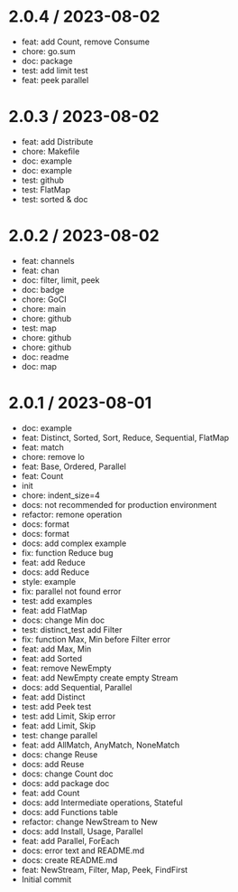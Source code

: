 
2.0.4 / 2023-08-02
==================

* feat: add Count, remove Consume
* chore: go.sum
* doc: package
* test: add limit test
* feat: peek parallel

2.0.3 / 2023-08-02
==================

* feat: add Distribute
* chore: Makefile
* doc: example
* doc: example
* test: github
* test: FlatMap
* test: sorted & doc

2.0.2 / 2023-08-02
==================

* feat: channels
* feat: chan
* doc: filter, limit, peek
* doc: badge
* chore: GoCI
* chore: main
* chore: github
* test: map
* chore: github
* chore: github
* doc: readme
* doc: map

2.0.1 / 2023-08-01
==================

* doc: example
* feat: Distinct, Sorted, Sort, Reduce, Sequential, FlatMap
* feat: match
* chore: remove lo
* feat: Base, Ordered, Parallel
* feat: Count
* init
* chore: indent_size=4
* docs: not recommended for production environment
* refactor: remone operation
* docs: format
* docs: format
* docs: add complex example
* fix: function Reduce bug
* feat: add Reduce
* docs: add Reduce
* style: example
* fix: parallel not found error
* test: add examples
* feat: add FlatMap
* docs: change Min doc
* test: distinct_test add Filter
* fix: function Max, Min before Filter error
* feat: add Max, Min
* feat: add Sorted
* feat: remove NewEmpty
* feat: add NewEmpty create empty Stream
* docs: add Sequential, Parallel
* feat: add Distinct
* test: add Peek test
* test: add Limit, Skip error
* feat: add Limit, Skip
* test: change parallel
* feat: add AllMatch, AnyMatch, NoneMatch
* docs: change Reuse
* docs: add Reuse
* docs: change Count doc
* docs: add package doc
* feat: add Count
* docs: add Intermediate operations, Stateful
* docs: add Functions table
* refactor: change NewStream to New
* docs: add Install, Usage, Parallel
* feat: add Parallel, ForEach
* docs: error text and README.md
* docs: create README.md
* feat: NewStream, Filter, Map, Peek, FindFirst
* Initial commit
